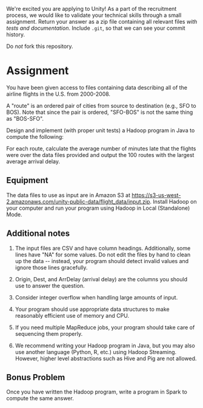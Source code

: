 We're excited you are applying to Unity! As a part of the recruitment process, we would like to validate your technical skills through a small assignment. Return your answer as a zip file containing all relevant files _with tests and documentation_. Include `.git`, so that we can see your commit history.

Do *not* fork this repository.

# Assignment

You have been given access to files containing data describing all of the airline flights in the U.S. from 2000-2008.

A "route" is an ordered pair of cities from source to destination (e.g., SFO to BOS).  Note that since the pair is ordered, "SFO-BOS" is not the same thing as "BOS-SFO".

Design and implement (with proper unit tests) a Hadoop program in Java to compute the following:

For each route, calculate the average number of minutes late that the flights were over the data files provided and output the 100 routes with the largest average arrival delay.

## Equipment

The data files to use as input are in Amazon S3 at <https://s3-us-west-2.amazonaws.com/unity-public-data/flight_data/input.zip>. Install Hadoop on your computer and run your program using Hadoop in Local (Standalone) Mode.

## Additional notes

1. The input files are CSV and have column headings.  Additionally, some lines have "NA" for some values. Do not edit the files by hand to clean up the data -- instead, your program should detect invalid values and ignore those lines gracefully.

2. Origin, Dest, and ArrDelay (arrival delay) are the columns you should use to answer the question.

3. Consider integer overflow when handling large amounts of input.

4. Your program should use appropriate data structures to make reasonably efficient use of memory and CPU.

5. If you need multiple MapReduce jobs, your program should take care of sequencing them properly.

6. We recommend writing your Hadoop program in Java, but you may also use another language (Python, R, etc.) using Hadoop Streaming. However, higher level abstractions such as Hive and Pig are not allowed.

## Bonus Problem

Once you have written the Hadoop program, write a program in Spark to compute the same answer.
